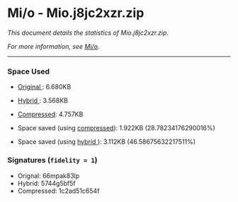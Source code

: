 # Mi/o - Mio.j8jc2xzr.zip
_This document details the statistics of Mio.j8jc2xzr.zip_.

_For more information, see [Mi/o](https://Ephellon.github.io/Mio/)._

----

### Space Used
  - [Original  ](Mio.j8jc2xzr.org.txt): 6.680KB
  - [Hybrid    ](Mio.j8jc2xzr.hyb.txt): 3.568KB
  - [Compressed](Mio.j8jc2xzr.cmp.txt): 4.757KB

  - Space saved (using [compressed](Mio.j8jc2xzr.cmp.txt)): 1.922KB (28.78234176290016%)
  - Space saved (using [hybrid    ](Mio.j8jc2xzr.hyb.txt)): 3.112KB (46.58675632217511%)

### Signatures (`fidelity = 1`)
  - Orignal:    66mpak83lp
  - Hybrid:     5744g5bf5f
  - Compressed: 1c2ad51c654f
